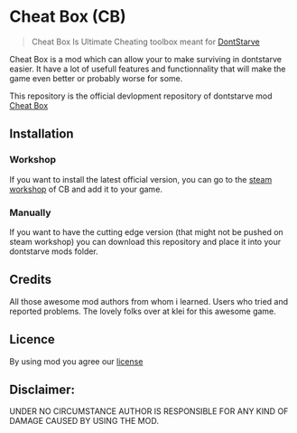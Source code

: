 # Cheat Box (CB)
> Cheat Box Is Ultimate Cheating toolbox meant for [DontStarve](https://www.klei.com/games/dont-starve)

Cheat Box is a mod which can allow your to make surviving in dontstarve easier. It have a lot of usefull features and functionnality that will make the game even better or probably worse for some.

This repository is the official devlopment repository of dontstarve mod [Cheat Box][workshop link]

## Installation

### Workshop
If you want to install the latest official version, you can go to the [steam workshop][workshop link] of CB and add it to your game.

### Manually
If you want to have the cutting edge version (that might not be pushed on steam workshop) you can download this repository and place it into your dontstarve mods folder.

## Credits
All those awesome mod authors from whom i learned.
Users who tried and reported problems.
The lovely folks over at klei for this awesome game.
	
## Licence
By using mod you agree our [license](../blob/master/LICENSE)
	
## Disclaimer:
UNDER NO CIRCUMSTANCE AUTHOR IS RESPONSIBLE FOR ANY KIND OF DAMAGE CAUSED BY USING THE MOD.

[workshop link]: http://steamcommunity.com/sharedfiles/filedetails/?id=914683984